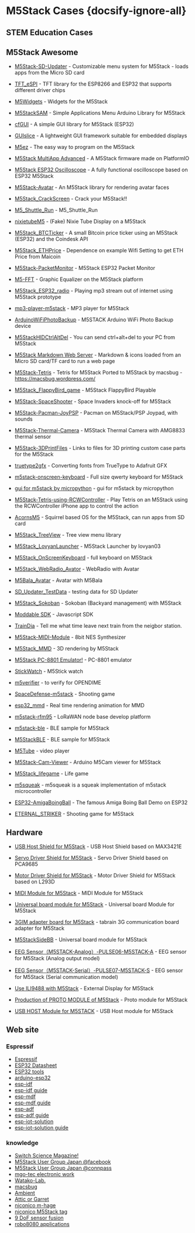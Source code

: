 # M5Stack Cases {docsify-ignore-all}



## STEM Education Cases

## M5Stack Awesome

* [M5Stack-SD-Updater](https://github.com/tobozo/M5Stack-SD-Updater) - Customizable menu system for M5Stack - loads apps from the Micro SD card

* [TFT_eSPI](https://github.com/Bodmer/TFT_eSPI)  - TFT library for the ESP8266 and ESP32 that supports different driver chips

* [M5Widgets](https://github.com/biblepaywallet/M5Widgets) - Widgets for the M5Stack

* [M5StackSAM](https://github.com/tomsuch/M5StackSAM) - Simple Applications Menu Arduino Library for M5Stack

* [cfGUI](https://github.com/JF002/cfGUI) - A simple GUI library for M5Stack (ESP32)

* [GUIslice](https://github.com/ImpulseAdventure/GUIslice) - A lightweight GUI framework suitable for embedded displays

* [M5ez](https://github.com/ropg/M5ez) - The easy way to program on the M5Stack

* [M5Stack MultiApp Advanced](https://github.com/botofancalin/M5Stack-MultiApp-Advanced) - A M5Stack firmware made on PlatformIO

* [M5Stack ESP32 Oscilloscope](https://github.com/botofancalin/M5Stack-ESP32-Oscilloscope) - A fully functional oscilloscope based on ESP32 M5Stack

* [M5Stack-Avatar](https://github.com/meganetaaan/m5stack-avatar) - An M5Stack library for rendering avatar faces

* [M5Stack_CrackScreen](https://github.com/nomolk/M5Stack_CrackScreen) - Crack your M5Stack!!

* [M5_Shuttle_Run](https://github.com/n0bisuke/M5_Shuttle_Run) - M5_Shuttle_Run

* [nixietubeM5](https://github.com/drayde/nixietubeM5) - (Fake) Nixie Tube Display on a M5Stack

* [M5Stack_BTCTicker](https://github.com/dankelley2/M5Stack_BTCTicker) - A small Bitcoin price ticker using an M5Stack (ESP32) and the Coindesk API

* [M5Stack_ETHPrice](https://github.com/donma/M5StackWifiSettingWithETHPrice) - Dependence on example Wifi Setting to get ETH Price from Maicoin

* [M5Stack-PacketMonitor](https://github.com/tobozo/M5Stack-PacketMonitor) - M5Stack ESP32 Packet Monitor

* [M5-FFT](https://github.com/ElectroMagus/M5-FFT) - Graphic Equalizer on the M5Stack platform

* [M5Stack_ESP32_radio](https://github.com/anton-b/M5Stack_ESP32_radio) - Playing mp3 stream out of internet using M5Stack prototype

* [mp3-player-m5stack](https://github.com/dsiberia9s/mp3-player-m5stack) - MP3 player for M5Stack

* [ArduinoWiFiPhotoBackup](https://github.com/moononournation/ArduinoWiFiPhotoBackup) - M5STACK Arduino WiFi Photo Backup device

* [M5StackHIDCtrlAltDel](https://github.com/mhama/M5StackHIDCtrlAltDel) - You can send ctrl+alt+del to your PC from M5Stack

* [M5Stack Markdown Web Server](https://github.com/m4k3r-net/M5Stack-MarkdownWebServer) - Markdown & icons loaded from an Micro SD card/TF card to run a web page

* [M5Stack-Tetris](https://github.com/PartsandCircuits/M5Stack-Tetris) - Tetris for M5Stack Ported to M5Stack by macsbug - https://macsbug.wordpress.com/

* [M5Stack_FlappyBird_game](https://github.com/pcelli85/M5Stack_FlappyBird_game) - M5Stack FlappyBird Playable

* [M5Stack-SpaceShooter](https://github.com/PartsandCircuits/M5Stack-SpaceShooter) - Space Invaders knock-off for M5Stack

* [M5Stack-Pacman-JoyPSP](https://github.com/tobozo/M5Stack-Pacman-JoyPSP) - Pacman on M5Stack/PSP Joypad, with sounds

* [M5Stack-Thermal-Camera](https://github.com/hkoffer/M5Stack-Thermal-Camera-) - M5Stack Thermal Camera with AMG8833 thermal sensor

* [M5Stack-3DPrintFiles](https://github.com/m4k3r-net/M5Stack-3DPrintFiles) - Links to files for 3D printing custom case parts for the M5Stack

* [truetype2gfx](https://github.com/ropg/truetype2gfx) - Converting fonts from TrueType to Adafruit GFX

* [m5stack-onscreen-keyboard](https://github.com/yellowelise/m5stack-onscreen-keyboard) - Full size qwerty keyboard for M5Stack

* [gui for m5stack by micropython](https://github.com/lifedebug/m5stack) - gui for m5stack by micropython

* [M5Stack-Tetris-using-RCWController](https://github.com/PartsandCircuits/M5Stack-Tetris-using-RCWController) - Play Tetris on an M5Stack using the RCWController iPhone app to control the action

* [AcornsM5](https://github.com/EternityForest/AcornsM5) - Squirrel based OS for the M5Stack, can run apps from SD card

* [M5Stack_TreeView](https://github.com/lovyan03/M5Stack_TreeView) - Tree view menu library

* [M5Stack_LovyanLauncher](https://github.com/lovyan03/M5Stack_LovyanLauncher) - M5Stack Launcher by lovyan03

* [M5Stack_OnScreenKeyboard](https://github.com/lovyan03/M5Stack_OnScreenKeyboard) - full keyboard on M5Stack

* [M5Stack_WebRadio_Avator](https://github.com/robo8080/M5Stack_WebRadio_Avator) - WebRadio with Avatar

* [M5Bala_Avatar](https://github.com/robo8080/M5Bala_Avatar) - Avatar with M5Bala

* [SD_Updater_TestData](https://github.com/robo8080/SD_Updater_TestData) - testing data for SD Updater

* [M5Stack_Sokoban](https://github.com/robo8080/M5Stack_Sokoban) - Sokoban (Backyard management) with M5Stack

* [Moddable SDK](https://github.com/Moddable-OpenSource/moddable) - Javascript SDK

* [TrainDia](https://github.com/ktansai/TrainDia) - Tell me what time leave next train from the neigbor station.

* [M5Stack-MIDI-Module](https://github.com/necobit/M5Stack-MIDI-Module/tree/master/Arduino-IDE-Sketch/8bitNESSynth) - 8bit NES Synthesizer

* [M5Stack_MMD](https://github.com/MhageGH/M5Stack_MMD) - 3D rendering by M5Stack

* [M5Stack PC-8801 Emulator!](http://shikarunochi.matrix.jp/?p=2964) - PC-8801 emulator

* [StickWatch](https://github.com/eggfly/StickWatch) - M5Stick watch

* [m5verifier](https://github.com/opendime/m5verifier) - to verify for OPENDIME

* [SpaceDefense-m5stack](https://github.com/dsiberia9s/SpaceDefense-m5stack) - Shooting game

* [esp32_mmd](https://github.com/elect-gombe/esp32_mmd) - Real time rendering animation for MMD

* [m5stack-rfm95](https://github.com/xoseperez/m5stack-rfm95) - LoRaWAN node base develop platform

* [m5stack-ble](https://github.com/naoki-sawada/m5stack-ble) - BLE sample for M5Stack

* [M5StackBLE](https://github.com/donma/M5StackBLE) - BLE sample for M5Stack

* [M5Tube](https://github.com/tobozo/M5Tube) - video player

* [M5Stack-Cam-Viewer](https://github.com/moononournation/M5Stack-Cam-Viewer) - Arduino M5Cam viewer for M5Stack
  
* [M5Stack_lifegame](https://gist.github.com/shioken/fa2c3f5923170d86dd358b313d6ab244) - Life game

* [m5squeak](https://github.com/EiichiroIto/m5squeak) - m5squeak is a squeak implementation of m5stack microcontroller

* [ESP32-AmigaBoingBall](https://github.com/tobozo/ESP32-AmigaBoingBall) - The famous Amiga Boing Ball Demo on ESP32

* [ETERNAL_STRIKER](http://www.team-rh.com/?p=232) - Shooting game for M5Stack

## Hardware

* [USB Host Shield for M5Stack](https://thousandiy.wordpress.com/2018/06/16/usb-host-for-m5stack/) - USB Host Shield based on MAX3421E

* [Servo Driver Shield for M5Stack](https://thousandiy.wordpress.com/2018/10/20/servo-driver-shield-for-m5stack/) - Servo Driver Shield based on PCA9685

* [Motor Driver Shield for M5Stack](https://thousandiy.wordpress.com/2018/10/20/motor-driver-shield-for-m5stack/) - Motor Driver Shield for M5Stack based on L293D

* [MIDI Module for M5Stack](https://necobit.com/denshi/m5stack-midi-module/) - MIDI Module for M5Stack

* [Universal board module for M5Stack](https://windesign.work/%E8%A3%BD%E5%93%81%E4%B8%80%E8%A6%A7/%E3%83%8F%E3%83%BC%E3%83%89%E3%82%A6%E3%82%A7%E3%82%A2/m5stack%E7%94%A8%E3%83%A6%E3%83%8B%E3%83%90%E3%83%BC%E3%82%B5%E3%83%AB%E5%9F%BA%E6%9D%BF/) - Universal board Module for M5Stack

* [3GIM adapter board for M5Stack](https://www.switch-science.com/catalog/4009/) - tabrain 3G communication board adapter for M5Stack

* [M5StackSideBB](http://asukiaaa.blogspot.com/2018/11/m5stacksidebb.html) - Universal board module for M5Stack

* [EEG Sensor（M5STACK-Analog）-PULSE06-M5STACK-A](https://www.switch-science.com/catalog/5379/) - EEG sensor for M5Stack (Analog output model)

* [EEG Sensor（M5STACK-Serial）-PULSE07-M5STACK-S](https://www.switch-science.com/catalog/5380/) - EEG sensor for M5Stack (Serial communication model)

* [Use ILI9488 with M5Stack](https://macsbug.wordpress.com/2019/02/05/use-ili9488-with-m5stack/?fbclid=IwAR0DTAgtwmv-AjdZW2NheQrZByM185OqbrHLwgdG0eGcDdMbqGWuZLewctM) - External Display for M5Stack

* [Production of PROTO MODULE of M5Stack](https://macsbug.wordpress.com/2018/12/30/production-of-proto-module-of-m5stack/) - Proto module for M5Stack

* [USB HOST Module for M5STACK](https://macsbug.wordpress.com/2018/10/31/usb-host-module-for-m5stack/) - USB Host module for M5Stack

## Web site

### Espressif

* [Espressif](https://www.espressif.com/)
* [ESP32 Datasheet](https://www.espressif.com/en/support/download/overview)
* [ESP32 tools](https://www.espressif.com/en/support/download/other-tools)
* [arduino-esp32](https://github.com/espressif/arduino-esp32)
* [esp-idf](https://github.com/espressif/esp-idf)
* [esp-idf guide](https://docs.espressif.com/projects/esp-idf/en/latest/)
* [esp-mdf](https://github.com/espressif/esp-mdf)
* [esp-mdf guide](https://docs.espressif.com/projects/esp-mdf/en/latest/)
* [esp-adf](https://github.com/espressif/esp-adf)
* [esp-adf guide](https://docs.espressif.com/projects/esp-adf/en/latest/)
* [esp-iot-solution](https://github.com/espressif/esp-iot-solution)
* [esp-iot-solution guide](https://github.com/espressif/esp-iot-solution/blob/master/documents/readme_en.md)

### knowledge

* [Switch Science Magazine!](http://mag.switch-science.com/)
* [M5Stack User Group Japan @facebook](https://www.facebook.com/groups/M5Stack-User-Group-Japan-154504605228235/)
* [M5Stack User Group Japan @connpass](https://m5stack.connpass.com/)
* [mgo-tec electronic work](https://www.mgo-tec.com/)
* [Watako-Lab.](http://watako-lab.com/)
* [macsbug](https://macsbug.wordpress.com/)
* [Ambient](https://ambidata.io/tag/m5stack/)
* [Attic or Garret](http://itoi.jp/M5Stack.html?fbclid=IwAR1S45pVpY96XtrgGiszuohnuVluvN8P7_t68WtJEl_saWjBAov7mAG7jso)
* [niconico m-hage](https://www.nicovideo.jp/mylist/20341298)
* [niconico M5Stack tag](https://www.nicovideo.jp/tag/M5Stack)
* [9 DoF sensor fusion](https://github.com/kriswiner/MPU6050/wiki/Affordable-9-DoF-Sensor-Fusion)
* [robo8080 applications](https://www.youtube.com/user/robo8080z/)